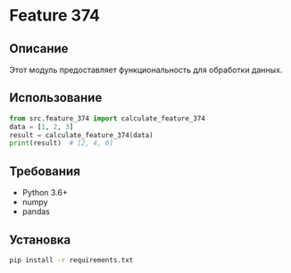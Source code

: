 # Feature 374
## Описание
Этот модуль предоставляет функциональность для обработки данных.
## Использование
```python
from src.feature_374 import calculate_feature_374
data = [1, 2, 3]
result = calculate_feature_374(data)
print(result)  # [2, 4, 6]
```
## Требования
- Python 3.6+
- numpy
- pandas
## Установка
```bash
pip install -r requirements.txt
```